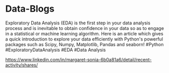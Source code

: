 # Data-Blogs

Exploratory Data Analysis (EDA) is the first step in your data analysis process and is inevitable to obtain confidence in your data so as to engage in a statistical or machine learning algorithm.
Here is an article which gives a quick introduction to explore your data efficiently with Python's powerful packages such as Scipy, Numpy, Matplotlib, Pandas and seaborn! 
#Python #ExploratoryDataAnalysis #EDA #Data Analysis 

https://www.linkedin.com/in/margaret-sonia-6b0a81a6/detail/recent-activity/shares/
